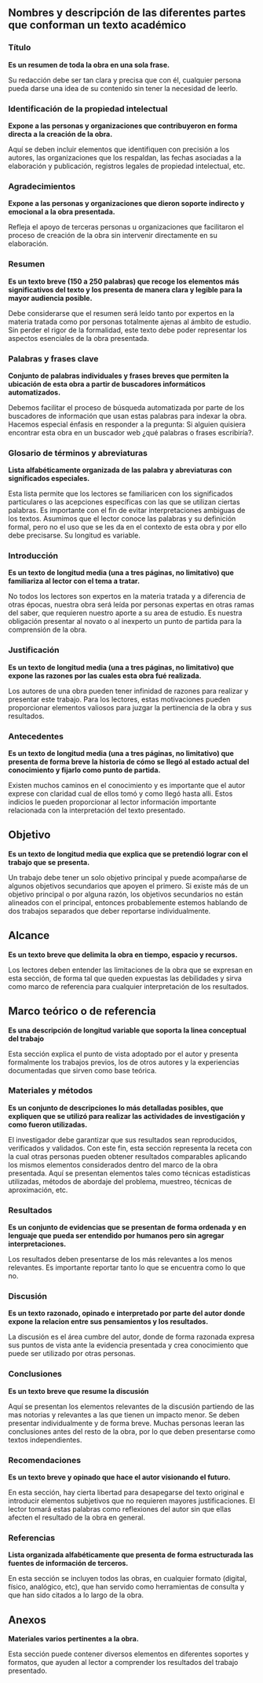 ## Nombres y descripción de las diferentes partes que conforman un texto académico
### Título

**Es un resumen de toda la obra en una sola frase.**

Su redacción debe ser tan clara y precisa que con él, cualquier persona pueda darse una idea de su contenido sin tener la necesidad de leerlo.

### Identificación de la propiedad intelectual

**Expone a las personas y organizaciones que contribuyeron en forma directa a la creación de la obra.**

Aquí se deben incluir elementos que identifiquen con precisión a los autores, las organizaciones que los respaldan, las fechas asociadas a la elaboración y publicación, registros legales de propiedad intelectual, etc.

### Agradecimientos

**Expone a las personas y organizaciones que dieron soporte indirecto y emocional a la obra presentada.**

Refleja el apoyo de terceras personas u organizaciones que facilitaron el proceso de creación de la obra sin intervenir directamente en su elaboración.

### Resumen

**Es un texto breve (150 a 250 palabras) que recoge los elementos más significativos del texto y los presenta de manera clara y legible para la mayor audiencia posible.**

Debe considerarse que el resumen será leído tanto por expertos en la materia tratada como por personas totalmente ajenas al ámbito de estudio. Sin perder el rigor de la formalidad, este texto debe poder representar los aspectos esenciales de la obra presentada.

### Palabras y frases clave

**Conjunto de palabras individuales y frases breves que permiten la ubicación de esta obra a partir de buscadores informáticos automatizados.**

Debemos facilitar el proceso de búsqueda automatizada por parte de los buscadores de información que usan estas palabras para indexar la obra. Hacemos especial énfasis en responder a la pregunta: Si alguien quisiera encontrar esta obra en un buscador web ¿qué palabras o frases escribiría?.

### Glosario de términos y abreviaturas

**Lista alfabéticamente organizada de las palabra y abreviaturas con significados especiales.**

Esta lista permite que los lectores se familiaricen con los significados particulares o las acepciones específicas con las que se utilizan ciertas palabras. Es importante con el fin de evitar interpretaciones ambiguas de los textos. Asumimos que el lector conoce las palabras y su definición formal, pero no el uso que se les da en el contexto de esta obra y por ello debe precisarse. Su longitud es variable.

### Introducción

**Es un texto de longitud media (una a tres páginas, no limitativo) que familiariza al lector con el tema a tratar.**

No todos los lectores son expertos en la materia tratada y a diferencia de otras épocas, nuestra obra será leída por personas expertas en otras ramas del saber, que requieren nuestro aporte a su area de estudio. Es nuestra obligación presentar al novato o al inexperto un punto de partida para la comprensión de la obra.

### Justificación

**Es un texto de longitud media (una a tres páginas, no limitativo) que expone las razones por las cuales esta obra fué realizada.**

Los autores de una obra pueden tener infinidad de razones para realizar y presentar este trabajo. Para los lectores, estas motivaciones pueden proporcionar elementos valiosos para juzgar la pertinencia de la obra y sus resultados.

### Antecedentes

**Es un texto de longitud media (una a tres páginas, no limitativo) que presenta de forma breve la historia de cómo se llegó al estado actual del conocimiento y fijarlo como punto de partida.**

Existen muchos caminos en el conocimiento y es importante que el autor exprese con claridad cual de ellos tomó y como llegó hasta alli. Estos indicios le pueden proporcionar al lector información importante relacionada con la interpretación del texto presentado.

## Objetivo

**Es un texto de longitud media que explica que se pretendió lograr con el trabajo que se presenta.**

Un trabajo debe tener un solo objetivo principal y puede acompañarse de algunos objetivos secundarios que apoyen el primero. Si existe más de un objetivo principal o por alguna razón, los objetivos secundarios no están alineados con el principal, entonces probablemente estemos hablando de dos trabajos separados que deber reportarse individualmente.

## Alcance

**Es un texto breve que delimita la obra en tiempo, espacio y recursos.**

Los lectores deben entender las limitaciones de la obra que se expresan en esta sección, de forma tal que queden expuestas las debilidades y sirva como marco de referencia para cualquier interpretación de los resultados.

## Marco teórico o de referencia

**Es una descripción de longitud variable que soporta la linea conceptual del trabajo**

Esta sección explica el punto de vista adoptado por el autor y presenta formalmente los trabajos previos, los de otros autores y la experiencias documentadas que sirven como base teórica.

### Materiales y métodos

**Es un conjunto de descripciones lo más detalladas posibles, que expliquen que se utilizó para realizar las actividades de investigación y como fueron utilizadas.**

El investigador debe garantizar que sus resultados sean reproducidos, verificados y validados. Con este fin, esta sección representa la receta con la cual otras personas pueden obtener resultados comparables aplicando los mismos elementos considerados dentro del marco de la obra presentada. Aquí se presentan elementos tales como técnicas estadísticas utilizadas, métodos de abordaje del problema, muestreo, técnicas de aproximación, etc.

### Resultados

**Es un conjunto de evidencias que se  presentan de forma ordenada y en lenguaje que pueda ser entendido por humanos pero sin agregar interpretaciones.**

Los resultados deben presentarse de los más relevantes a los menos relevantes. Es importante reportar tanto lo que se encuentra como lo que no.

### Discusión

**Es un texto razonado, opinado e interpretado por parte del autor donde expone la relacion entre sus pensamientos y los resultados.**

La discusión es el área cumbre del autor, donde de forma razonada expresa sus puntos de vista ante la evidencia presentada y crea conocimiento que puede ser utilizado por otras personas.

### Conclusiones

**Es un texto breve que resume la discusión**

Aquí se presentan los elementos relevantes de la discusión partiendo de las mas notorias y relevantes a las que tienen un impacto menor. Se deben presentar individualmente y de forma breve. Muchas personas leeran las conclusiones antes del resto de la obra, por lo que deben presentarse como textos independientes.

### Recomendaciones

**Es un texto breve y opinado que hace el autor visionando el futuro.**

En esta sección, hay cierta libertad para desapegarse del texto original e introducir elementos subjetivos que no requieren mayores justificaciones. El lector tomará estas palabras como reflexiones del autor sin que ellas afecten el resultado de la obra en general.

### Referencias

**Lista organizada alfabéticamente que presenta de forma estructurada las fuentes de información de terceros.**

En esta sección se incluyen todos las obras, en cualquier formato (digital, físico, analógico, etc), que han servido como herramientas de consulta y que han sido citados a lo largo de la obra.

## Anexos

**Materiales varios pertinentes a la obra.**

Esta sección puede contener diversos elementos en diferentes soportes y formatos, que ayuden al lector a comprender los resultados del trabajo presentado.
